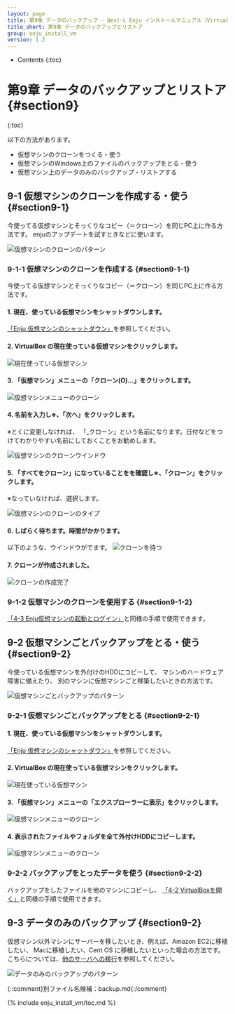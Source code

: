 ```yaml
---
layout: page
title: 第9章 データのバックアップ - Next-L Enju インストールマニュアル（VirtualBox編）
title_short: 第9章 データのバックアップとリストア
group: enju_install_vm
version: 1.2
---
```


* Contents
{:toc}

第9章 データのバックアップとリストア {#section9}
================================================

{:toc}

以下の方法があります。

* 仮想マシンのクローンをつくる・使う
* 仮想マシンのWindows上のファイルのバックアップをとる・使う
* 仮想マシン上のデータのみのバックアップ・リストアする

9-1 仮想マシンのクローンを作成する・使う {#section9-1}
------------------------------------------------------

今使ってる仮想マシンとそっくりなコピー（＝クローン）を同じPC上に作る方法です。
enjuのアップデートを試すときなどに使います。

![仮想マシンのクローンのパターン](../assets/images/1.1/image_install_backup_pattern1.png)

### 9-1-1 仮想マシンのクローンを作成する {#section9-1-1}

今使ってる仮想マシンとそっくりなコピー（＝クローン）を同じPC上に作る方法です。

#### 1. 現在、使っている仮想マシンをシャットダウンします。

[「Enju 仮想マシンのシャットダウン」](enju_install_vm_4.html#section4-6-1)を参照してください。

#### 2. VirtualBox の現在使っている仮想マシンをクリックします。

![現在使っている仮想マシン](../assets/images/1.1/image_install_backup_pattern1_003.png)

#### 3. 「仮想マシン」メニューの「クローン(O)...」をクリックします。

![仮想マシンメニューのクローン](../assets/images/1.1/image_install_backup_pattern1_005.png)

#### 4. 名前を入力し※、「次へ」をクリックします。

※とくに変更しなければ、 「_クローン」という名前になります。日付などをつけてわかりやすい名前にしておくことをお勧めします。

![仮想マシンのクローンウインドウ](../assets/images/1.1/image_install_backup_pattern1_007.png)

#### 5. 「すべてをクローン」になっていることをを確認し※、「クローン」をクリックします。

※なっていなければ、選択します。

![仮想マシンのクローンのタイプ](../assets/images/1.1/image_install_backup_pattern1_009.png)

#### 6. しばらく待ちます。時間がかかります。

以下のような、ウインドウがでます。
![クローンを待つ](../assets/images/1.1/image_install_backup_pattern1_011.png)

#### 7. クローンが作成されました。

![クローンの作成完了](../assets/images/1.1/image_install_backup_pattern1_013.png)

### 9-1-2 仮想マシンのクローンを使用する {#section9-1-2}

[「4-3 Enju仮想マシンの起動とログイン」](enju_install_vm_4.html#section4-3)と同様の手順で使用できます。

9-2 仮想マシンごとバックアップをとる・使う {#section9-2}
--------------------------------------------------------

今使っている仮想マシンを外付けのHDDにコピーして、
マシンのハードウェア障害に備えたり、
別のマシンに仮想マシンごと移築したいときの方法です。

![仮想マシンごとバックアップのパターン](../assets/images/1.1/image_install_backup_pattern2.png)

### 9-2-1 仮想マシンごとバックアップをとる {#section9-2-1}

#### 1. 現在、使っている仮想マシンをシャットダウンします。

[「Enju 仮想マシンのシャットダウン」](enju_install_vm_4.html#section4-6-1)を参照してください。

#### 2. VirtualBox の現在使っている仮想マシンをクリックします。

![現在使っている仮想マシン](../assets/images/1.1/image_install_backup_pattern1_003.png)

#### 3. 「仮想マシン」メニューの「エクスプローラーに表示」をクリックします。

![仮想マシンメニューのクローン](../assets/images/1.1/image_install_backup_pattern2_005.png)

#### 4. 表示されたファイルやフォルダを全て外付けHDDにコピーします。

![仮想マシンメニューのクローン](../assets/images/1.1/image_install_backup_pattern2_007.png)

### 9-2-2 バックアップをとったデータを使う {#section9-2-2}

バックアップをしたファイルを他のマシンにコピーし、
[「4-2 VirtualBoxを開く」](enju_install_vm_4.html#section4-2)と同様の手順で使用できます。

9-3 データのみのバックアップ {#section9-2}
------------------------------------------

仮想マシン以外マシンにサーバーを移したいとき、例えば、Amazon EC2に移植したい、
Macに移植したい、Cent OS に移植したいといった場合の方法です。
こちらについては、[他のサーバへの移行](https://github.com/next-l/enju_leaf/wiki/Backup)を参照してください。

![データのみのバックアップのパターン](../assets/images/1.1/image_install_backup_pattern3.png)


{::comment}別ファイル名候補：backup.md{:/comment}

{% include enju_install_vm/toc.md %}
